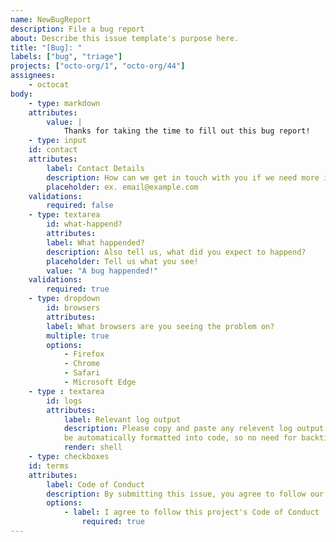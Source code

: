 ```yaml
---
name: NewBugReport
description: File a bug report
about: Describe this issue template's purpose here.
title: "[Bug]: "
labels: ["bug", "triage"]
projects: ["octo-org/1", "octo-org/44"]
assignees:
    - octocat
body:
    - type: markdown
    attributes:
        value: |
            Thanks for taking the time to fill out this bug report!
    - type: input
    id: contact
    attributes:
        label: Contact Details
        description: How can we get in touch with you if we need more info?
        placeholder: ex. email@example.com
    validations:
        required: false
    - type: textarea
        id: what-happend?
        attributes:
        label: What happended?
        description: Also tell us, what did you expect to happend?
        placeholder: Tell us what you see!
        value: "A bug happended!"
    validations: 
        required: true
    - type: dropdown
        id: browsers
        attributes:
        label: What browsers are you seeing the problem on?
        multiple: true
        options:
            - Firefox
            - Chrome
            - Safari
            - Microsoft Edge
    - type : textarea
        id: logs
        attributes: 
            label: Relevant log output
            description: Please copy and paste any relevent log output. This will 
            be automatically formatted into code, so no need for backticks.
            render: shell
    - type: checkboxes
    id: terms
    attributes:
        label: Code of Conduct
        description: By submitting this issue, you agree to follow our [Code of Conduct] (https://example.com)
        options:
            - label: I agree to follow this project's Code of Conduct
                required: true
---
```




